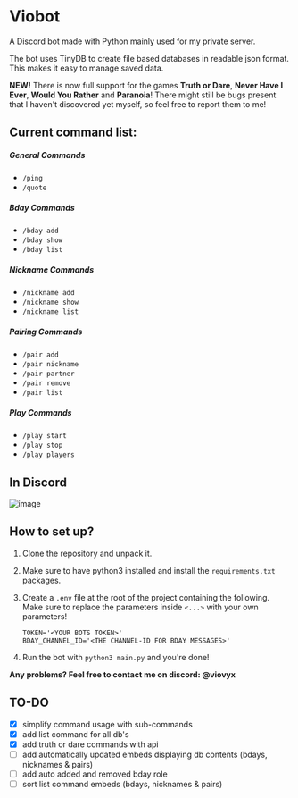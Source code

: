 # Viobot

A Discord bot made with Python mainly used for my private server.

The bot uses TinyDB to create file based databases in readable json format. This makes it easy to manage saved data.

**NEW!** There is now full support for the games **Truth or Dare**, **Never Have I Ever**, **Would You Rather** and **Paranoia**!
There might still be bugs present that I haven't discovered yet myself, so feel free to report them to me!

## Current command list:

##### General Commands

- `/ping`
- `/quote`

##### Bday Commands

- `/bday add`
- `/bday show`
- `/bday list`

##### Nickname Commands

- `/nickname add`
- `/nickname show`
- `/nickname list`

##### Pairing Commands

- `/pair add`
- `/pair nickname`
- `/pair partner`
- `/pair remove`
- `/pair list`

##### Play Commands

- `/play start`
- `/play stop`
- `/play players`

## In Discord

![image](https://cloud.viovyx.com/index.php/s/ENtL8rSaKB85B8Y/download/viobot.png)

## How to set up?
1) Clone the repository and unpack it.

2) Make sure to have python3 installed and install the `requirements.txt` packages.

3) Create a `.env` file at the root of the project containing the following.
Make sure to replace the parameters inside `<...>` with your own parameters!

    ```dotenv
    TOKEN='<YOUR BOTS TOKEN>'
    BDAY_CHANNEL_ID='<THE CHANNEL-ID FOR BDAY MESSAGES>'
    ```
4) Run the bot with `python3 main.py` and you're done!

**Any problems? Feel free to contact me on discord: @viovyx**

## TO-DO

- [x] simplify command usage with sub-commands
- [x] add list command for all db's
- [x] add truth or dare commands with api
- [ ] add automatically updated embeds displaying db contents (bdays, nicknames & pairs)
- [ ] add auto added and removed bday role
- [ ] sort list command embeds (bdays, nicknames & pairs)
